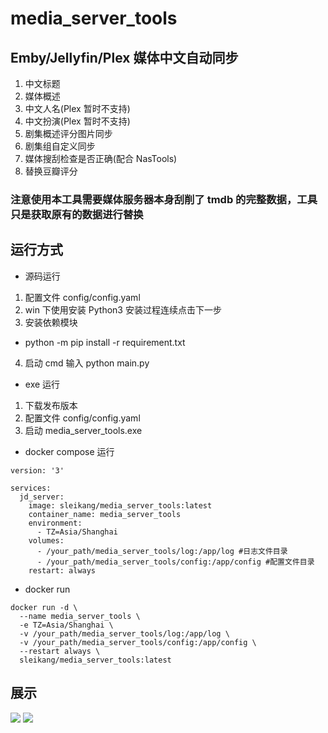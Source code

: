 # media_server_tools

<h2>Emby/Jellyfin/Plex 媒体中文自动同步</h2>

1. 中文标题
2. 媒体概述
3. 中文人名(Plex 暂时不支持)
4. 中文扮演(Plex 暂时不支持)
5. 剧集概述评分图片同步
6. 剧集组自定义同步
7. 媒体搜刮检查是否正确(配合 NasTools)
8. 替换豆瓣评分
<h3>注意使用本工具需要媒体服务器本身刮削了 tmdb 的完整数据，工具只是获取原有的数据进行替换</h3>
<h2>运行方式</h2>

-   源码运行

1. 配置文件 config/config.yaml
2. win 下使用安装 Python3 安装过程连续点击下一步
3. 安装依赖模块

-   python -m pip install -r requirement.txt

4. 启动 cmd 输入 python main.py

-   exe 运行

1. 下载发布版本
2. 配置文件 config/config.yaml
3. 启动 media_server_tools.exe

-   docker compose 运行

```
version: '3'

services:
  jd_server:
    image: sleikang/media_server_tools:latest
    container_name: media_server_tools
    environment:
      - TZ=Asia/Shanghai
    volumes:
      - /your_path/media_server_tools/log:/app/log #日志文件目录
      - /your_path/media_server_tools/config:/app/config #配置文件目录
    restart: always

```

-   docker run

```
docker run -d \
  --name media_server_tools \
  -e TZ=Asia/Shanghai \
  -v /your_path/media_server_tools/log:/app/log \
  -v /your_path/media_server_tools/config:/app/config \
  --restart always \
  sleikang/media_server_tools:latest

```
<h2>展示</h2>
<img src="https://user-images.githubusercontent.com/23020770/188306989-c722673e-2dac-4c79-8cb1-1a4eb3a35aa2.png" >
<img src="https://user-images.githubusercontent.com/23020770/202453243-255b1c95-cbdf-4f24-a215-16399a442ff6.png" >

